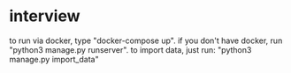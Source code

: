 # interview
to run via docker, type "docker-compose up". if you don't have docker, run "python3 manage.py runserver".
to import data, just run: "python3 manage.py import_data"
